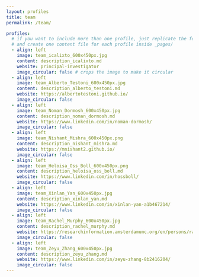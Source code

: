 ```yaml
---
layout: profiles
title: team
permalink: /team/

profiles:
  # if you want to include more than one profile, just replicate the following block
  # and create one content file for each profile inside _pages/
  - align: left
    image: team_icalixto_600x450px.jpg
    content: description_icalixto.md
    website: principal-investigator
    image_circular: false # crops the image to make it circular
  - align: left
    image: team_Alberto_Testoni_600x450px.jpg
    content: description_alberto_testoni.md
    website: https://albertotestoni.github.io/
    image_circular: false
  - align: left
    image: team_Noman_Dormosh_600x450px.jpg
    content: description_noman_dormosh.md
    website: https://www.linkedin.com/in/noman-dormosh/
    image_circular: false
  - align: left
    image: team_Nishant_Mishra_600x450px.png
    content: description_nishant_mishra.md
    website: https://mnishant2.github.io/
    image_circular: false
  - align: left
    image: team_Heloisa_Oss_Boll_600x450px.png
    content: description_heloisa_oss_boll.md
    website: https://www.linkedin.com/in/hossboll/
    image_circular: false
  - align: left
    image: team_Xinlan_Yan_600x450px.jpg
    content: description_xinlan_yan.md
    website: https://www.linkedin.com/in/xinlan-yan-a1b467214/
    image_circular: false
  - align: left
    image: team_Rachel_Murphy_600x450px.jpg
    content: description_rachel_murphy.md
    website: https://researchinformation.amsterdamumc.org/en/persons/rachel-murphy
    image_circular: false
  - align: left
    image: team_Zeyu_Zhang_600x450px.jpg
    content: description_zeyu_zhang.md
    website: https://www.linkedin.com/in/zeyu-zhang-8b2416204/
    image_circular: false
---
```

